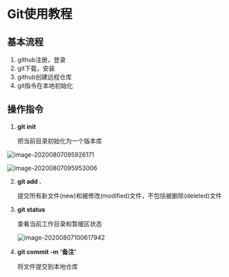 # Git使用教程

## 基本流程

1. github注册，登录
2. git下载，安装
3. github创建远程仓库
4. git指令在本地初始化

## 操作指令

1. **git init**	

   把当前目录初始化为一个版本库

![image-20200807095926171](E:%5Cqf%5Cgit%5Creadme.assets%5Cimage-20200807095926171.png)

![image-20200807095953006](E:%5Cqf%5Cgit%5Creadme.assets%5Cimage-20200807095953006.png)

2. **git add .**	

   提交所有新文件(new)和被修改(modified)文件，不包括被删除(deleted)文件

3. **git  status**

   查看当前工作目录和暂缓区状态

   ![image-20200807100617942](E:%5Cqf%5Cgit%5Creadme.assets%5Cimage-20200807100617942.png)

4. **git commit -m '备注'**

   将文件提交到本地仓库